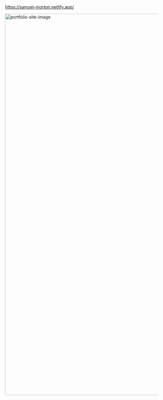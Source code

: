 https://samuel-morton.netlify.app/

<img width="1257" alt="portfolio-site-image" src="https://github.com/sammorton11/my-portfolio/assets/86651172/639e8b8d-524c-4ed7-9f7a-e9e40f2bc0e2">
